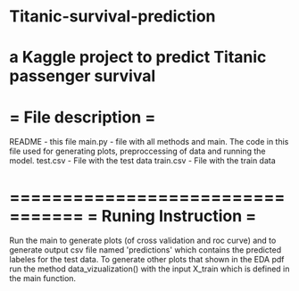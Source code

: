 # Titanic-survival-prediction
a Kaggle project to predict Titanic passenger survival
=============================
=      File description     =
=============================
README - this file
main.py - file with all methods and main. The code in this file used for generating
plots, preproccessing of data and running the model.
test.csv - File with the test data
train.csv - File with the train data



=================================
=       Runing Instruction      =
=================================

Run the main to generate plots (of cross validation and roc curve) and to
generate output csv file named 'predictions' which contains the predicted
labeles for the test data.
To generate other plots that shown in the EDA pdf run the method data_vizualization() with the 
input X_train which is defined in the main function.

